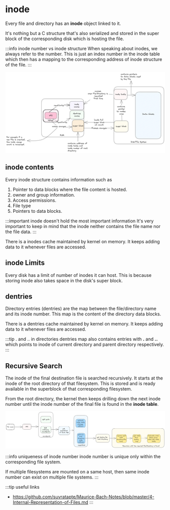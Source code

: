 # inode

Every file and directory has an **inode** object linked to it.

It's nothing but a C structure that's also serialized and stored in the super block of the corresponding disk which is hosting the file.

:::info inode number vs inode structure
When speaking about inodes, we always refer to the number.
This is just an index number in the inode table which then has a mapping to the corresponding address of inode structure of the file.
:::

![inode-data](../../static/img/files-inode.excalidraw.png)

## inode contents

Every inode structure contains information such as

1. Pointer to data blocks where the file content is hosted.
2. owner and group information.
3. Access permissions.
4. File type
5. Pointers to data blocks.

:::important inode doesn't hold the most important information
It's very important to keep in mind that the inode neither contains the file name nor
the file data.
:::

There is a inodes cache maintained by kernel on memory.
It keeps adding data to it whenever files are accessed.

## inode Limits

Every disk has a limit of number of inodes it can host.
This is because storing inode also takes space in the disk's super block.

## dentries

Directory entries (dentries) are the map between the file/directory name and its inode number.
This map is the content of the directory data blocks.

There is a dentries cache maintained by kernel on memory.
It keeps adding data to it whenever files are accessed.

:::tip . and .. in directories
dentries map also contains entries with **.** and **..** which points to inode of current directory and parent directory respectively.
:::

## Recursive Search

The inode of the final destination file is searched recursively.
It starts at the inode of the root directory of that filesystem.
This is stored and is ready available in the superblock of that corresponding filesystem.

From the root directory, the kernel then keeps drilling down the next inode number until the
inode number of the final file is found in the **inode table**.

![file-search](../../static/img/file-finding-process.excalidraw.png)

:::info uniqueness of inode number
inode number is unique only within the corresponding file system.

If multiple filesystems are mounted on a same host, then same inode number can exist on multiple file systems.
:::

:::tip useful links

- https://github.com/suvratapte/Maurice-Bach-Notes/blob/master/4-Internal-Representation-of-Files.md
  :::
